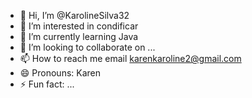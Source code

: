 - 👋 Hi, I’m @KarolineSilva32
- 👀 I’m interested in condificar
- 🌱 I’m currently learning Java
- 💞️ I’m looking to collaborate on ...
- 📫 How to reach me email karenkaroline2@gmail.com
- 😄 Pronouns: Karen
- ⚡ Fun fact: ...

<!---

--->
